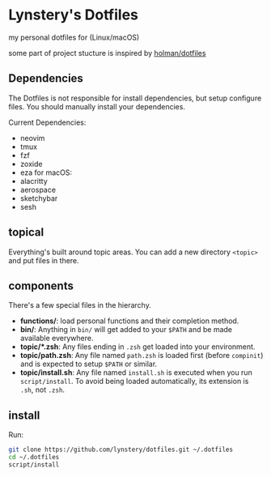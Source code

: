# Lynstery's Dotfiles

my personal dotfiles for (Linux/macOS)

some part of project stucture is inspired by [holman/dotfiles](https://github.com/holman/dotfiles)

## Dependencies

The Dotfiles is not responsible for install dependencies, but setup configure files. You should manually install your dependencies.

Current Dependencies:
- neovim
- tmux
- fzf
- zoxide
- eza
for macOS:
- alacritty
- aerospace
- sketchybar
- sesh


## topical

Everything's built around topic areas. You can add a new directory `<topic>` and put
files in there.

## components

There's a few special files in the hierarchy.
- **functions/**: load personal functions and their completion method.
- **bin/**: Anything in `bin/` will get added to your `$PATH` and be made
  available everywhere.
- **topic/\*.zsh**: Any files ending in `.zsh` get loaded into your
  environment.
- **topic/path.zsh**: Any file named `path.zsh` is loaded first (before `compinit`) and is
  expected to setup `$PATH` or similar.
- **topic/install.sh**: Any file named `install.sh` is executed when you run `script/install`. To avoid being loaded automatically, its extension is `.sh`, not `.zsh`.

## install

Run:

```sh
git clone https://github.com/lynstery/dotfiles.git ~/.dotfiles
cd ~/.dotfiles
script/install
```
